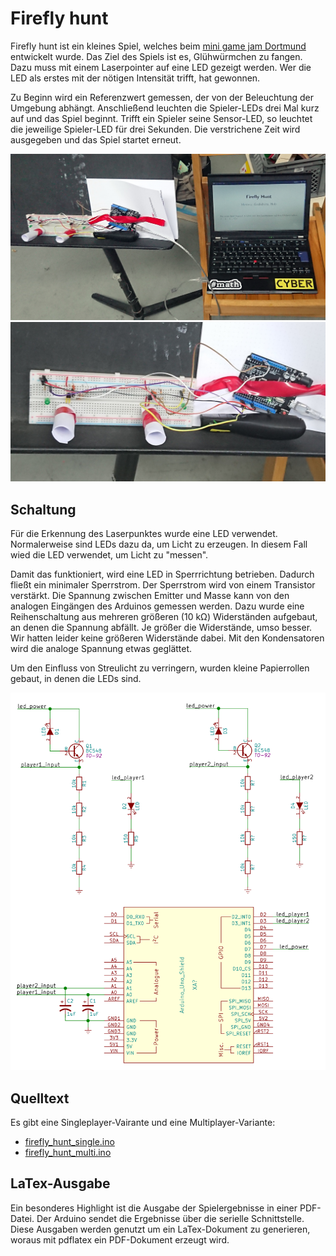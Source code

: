 # Firefly hunt
Firefly hunt ist ein kleines Spiel, welches beim [mini game jam Dortmund](https://game-jam-do.de/) entwickelt wurde. Das Ziel des Spiels ist es, Glühwürmchen zu fangen. Dazu muss mit einem Laserpointer auf eine LED gezeigt werden. Wer die LED als erstes mit der nötigen Intensität trifft, hat gewonnen.

Zu Beginn wird ein Referenzwert gemessen, der von der Beleuchtung der Umgebung abhängt. Anschließend leuchten die Spieler-LEDs drei Mal kurz auf und das Spiel beginnt. Trifft ein Spieler seine Sensor-LED, so leuchtet die jeweilige Spieler-LED für drei Sekunden. Die verstrichene Zeit wird ausgegeben und das Spiel startet erneut.

![Firefly hunt Foto](firefly_hunt_foto1.jpg)
![Firefly hunt Foto](firefly_hunt_foto2.jpg)

## Schaltung
Für die Erkennung des Laserpunktes wurde eine LED verwendet. Normalerweise sind LEDs dazu da, um Licht zu erzeugen. In diesem Fall wied die LED verwendet, um Licht zu "messen". 

Damit das funktioniert, wird eine LED in Sperrrichtung betrieben. Dadurch fließt ein minimaler Sperrstrom. Der Sperrstrom wird von einem Transistor verstärkt. Die Spannung zwischen Emitter und Masse kann von den analogen Eingängen des Arduinos gemessen werden. Dazu wurde eine Reihenschaltung aus mehreren größeren (10 kΩ) Widerständen aufgebaut, an denen die Spannung abfällt. Je größer die Widerstände, umso besser. Wir hatten leider keine größeren Widerstände dabei. Mit den Kondensatoren wird die analoge Spannung etwas geglättet.

Um den Einfluss von Streulicht zu verringern, wurden kleine Papierrollen gebaut, in denen die LEDs sind.

![Firefly hunt Schaltung](schaltung/firefly_hunt.png)

## Quelltext
Es gibt eine Singleplayer-Vairante und eine Multiplayer-Variante:
- [firefly_hunt_single.ino](firefly_hunt_single.ino)
- [firefly_hunt_multi.ino](firefly_hunt_multi.ino)

## LaTex-Ausgabe
Ein besonderes Highlight ist die Ausgabe der Spielergebnisse in einer PDF-Datei. Der Arduino sendet die Ergebnisse über die serielle Schnittstelle. Diese Ausgaben werden genutzt um ein LaTex-Dokument zu generieren, woraus mit pdflatex ein PDF-Dokument erzeugt wird. 
